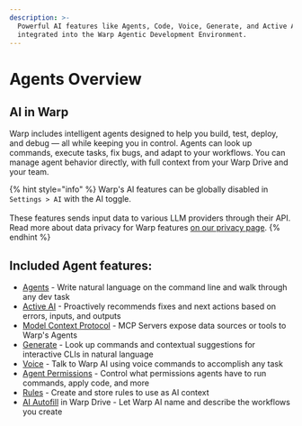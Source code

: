 ```yaml
---
description: >-
  Powerful AI features like Agents, Code, Voice, Generate, and Active AI, fully
  integrated into the Warp Agentic Development Environment.
---
```


# Agents Overview

## AI in Warp

Warp includes intelligent agents designed to help you build, test, deploy, and debug — all while keeping you in control. Agents can look up commands, execute tasks, fix bugs, and adapt to your workflows. You can manage agent behavior directly, with full context from your Warp Drive and your team.

{% hint style="info" %}
Warp's AI features can be globally disabled in `Settings > AI` with the AI toggle.\
\
These features sends input data to various LLM providers through their API. Read more about data privacy for Warp features [on our privacy page](https://www.warp.dev/privacy).
{% endhint %}

## Included Agent features:

* [Agents](using-agents) - Write natural language on the command line and walk through any dev task
* [Active AI](active-ai) - Proactively recommends fixes and next actions based on errors, inputs, and outputs
* [Model Context Protocol](../knowledge-and-collaboration/mcp) - MCP Servers expose data sources or tools to Warp's Agents
* [Generate](generate) - Look up commands and contextual suggestions for interactive CLIs in natural language
* [Voice](voice) - Talk to Warp AI using voice commands to accomplish any task
* [Agent Permissions](using-agents/agent-permissions) - Control what permissions agents have to run commands, apply code, and more
* [Rules](../knowledge-and-collaboration/rules) - Create and store rules to use as AI context
* [AI Autofill](../../knowledge-and-collaboration/warp-drive/workflows#ai-autofill) in Warp Drive - Let Warp AI name and describe the workflows you create
